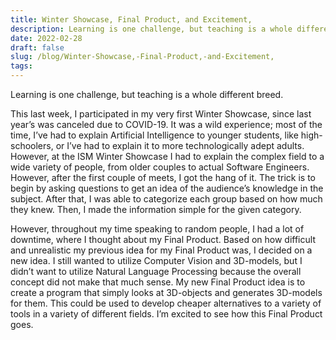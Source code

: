 ```yaml
---
title: Winter Showcase, Final Product, and Excitement,
description: Learning is one challenge, but teaching is a whole different breed.This last week, I participated...
date: 2022-02-28
draft: false
slug: /blog/Winter-Showcase,-Final-Product,-and-Excitement,
tags: 
---
```


Learning is one challenge, but teaching is a whole different breed.

This last week, I participated in my very first Winter Showcase, since last year’s was canceled due to COVID-19. It was a wild experience; most of the time, I’ve had to explain Artificial Intelligence to younger students, like high-schoolers, or I’ve had to explain it to more technologically adept adults. However, at the ISM Winter Showcase I had to explain the complex field to a wide variety of people, from older couples to actual Software Engineers. However, after the first couple of meets, I got the hang of it. The trick is to begin by asking questions to get an idea of the audience’s knowledge in the subject. After that, I was able to categorize each group based on how much they knew. Then, I made the information simple for the given category. 

However, throughout my time speaking to random people, I had a lot of downtime, where I thought about my Final Product. Based on how difficult and unrealistic my previous idea for my Final Product was, I decided on a new idea. I still wanted to utilize Computer Vision and 3D-models, but I didn’t want to utilize Natural Language Processing because the overall concept did not make that much sense. My new Final Product idea is to create a program that simply looks at 3D-objects and generates 3D-models for them. This could be used to develop cheaper alternatives to a variety of tools in a variety of different fields. I’m excited to see how this Final Product goes.

